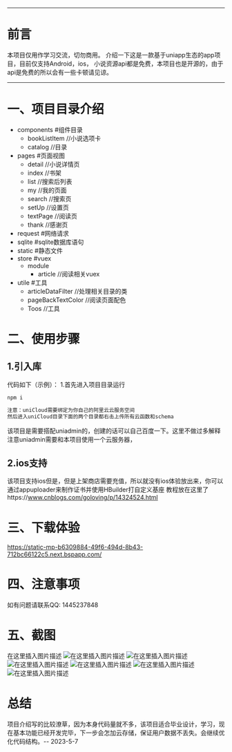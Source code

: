 
---

# 前言
本项目仅用作学习交流，切勿商用。
介绍一下这是一款基于uniapp生态的app项目，目前仅支持Android，ios，
小说资源api都是免费，本项目也是开源的，由于api是免费的所以会有一些卡顿请见谅。

---


# 一、项目目录介绍
- components  #组件目录
  * bookListItem  //小说选项卡
  * catalog  //目录
 - pages 		#页面视图
 	*  detail	//小说详情页
 	* index	//书架
 	* list		//搜索后列表
 	* my		//我的页面
 	* search		//搜索页
 	* setUp		//设置页
 	* textPage	//阅读页
 	* thank			//感谢页
 - request #网络请求
 - sqlite	#sqlite数据库语句 
 - static	#静态文件
 - store	#vuex
 	* module
 		+ article	//阅读相关vuex
 - utile #工具
	* articleDataFilter	//处理相关目录的类
	* pageBackTextColor	//阅读页面配色
	* Toos	//工具
# 二、使用步骤
## 1.引入库
代码如下（示例）：
 1.首先进入项目目录运行
```javascript
npm i
```
```javascript
注意：uniCloud需要绑定为你自己的阿里云云服务空间
然后进入uniCloud目录下面的两个目录都右击上传所有云函数和schema
```
该项目是需要搭配uniadmin的，创建的话可以自己百度一下。这里不做过多解释
注意uniadmin需要和本项目使用一个云服务器，
## 2.ios支持
该项目支持ios但是，但是上架商店需要充值，所以就没有ios体验放出来，你可以通过appuploader来制作证书并使用HBuilder打自定义基座
教程放在这里了https://www.cnblogs.com/goloving/p/14324524.html
# 三、下载体验
https://static-mp-b6309884-49f6-494d-8b43-712bc66122c5.next.bspapp.com/
# 四、注意事项
如有问题请联系QQ: 1445237848
# 五、截图
在这里插入图片描述
![在这里插入图片描述](https://img-blog.csdnimg.cn/81eb4d1902224a8ba71fd0700b7b5613.jpeg#pic_center)
![在这里插入图片描述](https://img-blog.csdnimg.cn/d9c206040ab14600a69df7f6af6730a1.jpeg#pic_center)
![在这里插入图片描述](https://img-blog.csdnimg.cn/b749d67c6a3e4f3288b8f82a4b7e8137.jpeg#pic_center)
![在这里插入图片描述](https://img-blog.csdnimg.cn/d10cbdfb52374fa68b682c85785f4a2c.jpeg#pic_center)
![在这里插入图片描述](https://img-blog.csdnimg.cn/2e306f669a7846eabc2f0c52d0cd9c16.jpeg#pic_center)
![在这里插入图片描述](https://img-blog.csdnimg.cn/ff6d136c92c445558a809638efead629.jpeg#pic_center)

# 总结
项目介绍写的比较潦草，因为本身代码量就不多，该项目适合毕业设计，学习，现在基本功能已经开发完毕，下一步会怎加云存储，保证用户数据不丢失。会继续优化代码结构。-- 2023-5-7

